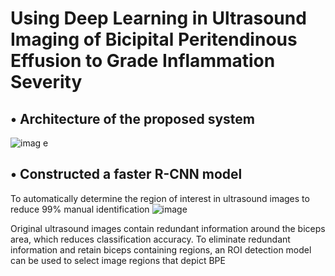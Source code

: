 # Using Deep Learning in Ultrasound Imaging of Bicipital Peritendinous Effusion to Grade Inflammation Severity

##  • Architecture of the proposed system
![imag e](https://user-images.githubusercontent.com/39873770/194925141-168415ad-84af-4b5a-9029-76d0fe60b527.png)

##  • Constructed a faster R-CNN model 
To automatically determine the region of interest in ultrasound images to reduce 99% manual identification
![image](https://user-images.githubusercontent.com/39873770/194925248-6fc25775-debc-4879-b960-942ace61ca44.png)

Original ultrasound images contain redundant information around the biceps area, which reduces classification accuracy. To eliminate redundant information and retain biceps containing regions, an ROI detection model can be used to select image regions that depict BPE
